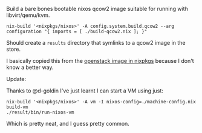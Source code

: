Build a bare bones bootable nixos qcow2 image suitable for running with libvirt/qemu/kvm. 

```
nix-build '<nixpkgs/nixos>' -A config.system.build.qcow2 --arg configuration "{ imports = [ ./build-qcow2.nix ]; }"
```

Should create a `results` directory that symlinks to a qcow2 image in the store.

I basically copied this from the [openstack image in nixpkgs][1] because I don't know a better way.

Update:

Thanks to @d-goldin I've just learnt I can start a VM using just:

```
nix-build '<nixpkgs/nixos>' -A vm -I nixos-config=./machine-config.nix build-vm
./result/bin/run-nixos-vm
```

Which is pretty neat, and I guess pretty common.

[1]: https://github.com/NixOS/nixpkgs/blob/9e8140864bf629ea2d781a863abfedd6cab4229f/nixos/maintainers/scripts/openstack/openstack-image.nix